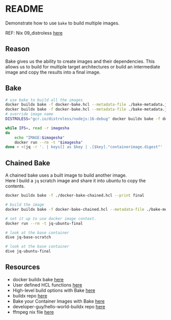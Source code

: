 # README

Demonstrate how to use `bake` to build multiple images.  

REF: Nix 09_distroless [here](https://github.com/chrisguest75/nix-examples/blob/master/09_distroless/README.md)  

## Reason

Bake gives us the ability to create images and their dependencies. This allows us to build for multiple target architectures or build an intermediate image and copy the results into a final image.  

## Bake

```bash
# use bake to build all the images
docker buildx bake -f docker-bake.hcl --metadata-file ./bake-metadata.json  
docker buildx bake -f docker-bake.hcl --metadata-file ./bake-metadata.json --no-cache 
# override image name
DISTROLESS="gcr.io/distroless/nodejs:16-debug" docker buildx bake -f docker-bake.hcl --metadata-file ./bake-metadata.json

while IFS=, read -r imagesha
do
    echo "IMAGE:$imagesha"
    docker run --rm -t "$imagesha"
done < <(jq -r '. | keys[] as $key | .[$key]."containerimage.digest"' ./bake-metadata.json)
```

## Chained Bake

A chained bake uses a built image to build another image.  
Here I build a `jq` scratch image and share it into ubuntu to copy the contents.  

```sh
docker buildx bake -f ./docker-bake-chained.hcl --print final

# build the image
docker buildx bake -f docker-bake-chained.hcl --metadata-file ./bake-metadata.json  

# set it up to use docker image context. 
docker run --rm -t jq-ubuntu-final

# look at the base container
dive jq-base-scratch

# look at the base container
dive jq-ubuntu-final
```

## Resources

* docker buildx bake [here](https://docs.docker.com/engine/reference/commandline/buildx_bake/)
* User defined HCL functions [here](https://docs.docker.com/build/customize/bake/hcl-funcs/)
* High-level build options with Bake [here](https://docs.docker.com/build/customize/bake/)
* buildx repo [here](https://github.com/docker/buildx)
* Bake your Container Images with Bake [here](https://blog.kubesimplify.com/bake-your-container-images-with-bake)
* developer-guy/hello-world-buildx repo [here](https://github.com/developer-guy/hello-world-buildx)
* ffmpeg nix file [here](https://github.com/NixOS/nixpkgs/blob/nixos-22.05/pkgs/development/libraries/ffmpeg/generic.nix#L230)